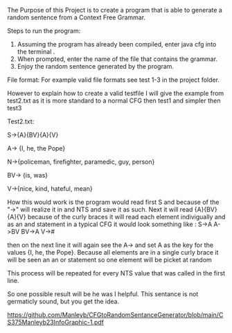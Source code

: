 The Purpose of this Project is to create a program that is able to generate a random sentence from a Context Free Grammar.

Steps to run the program:
1. Assuming the program has already been compiled, enter java cfg into the terminal .
2. When prompted, enter the name of the file that contains the grammar.
3. Enjoy the random sentence generated by the program.

File format:
For example valid file formats see test 1-3 in the project folder. 

However to explain how to create a valid testfile I will give the example from test2.txt as it is more standard to a normal CFG then 
test1 and simpler then test3 

Test2.txt: 


S->{A}{BV}{A}{V} 

A-> {I, he, the Pope} 

N->{policeman, firefighter, paramedic, guy, person} 

BV-> {is, was} 

V->{nice, kind, hateful, mean}

How this would work is the program would read first S and because of the "->" will realize it in and NTS and save it as such. Next it will read {A}{BV}{A}{V} because of the curly braces it will read each element indivigually and as an and statement in a typical CFG it would look something like :
S->A
A->BV
BV->A
V->#

then on the next line it will again see the A-> and set A as the key for the values {I, he, the Pope}. 
Because all elements are in a single curly brace it will be seen an an or statement so one element will be picket at random

This process will be repeated for every NTS value that was called in the first line. 

So one possible result will be he  was I helpful. This sentance is not germaticly sound, but you get the idea. 

https://github.com/Manleyb/CFGtoRandomSentanceGenerator/blob/main/CS375Manleyb23InfoGraphic-1.pdf
